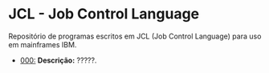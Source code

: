 # JCL - Job Control Language

Repositório de programas escritos em JCL (Job Control Language) para uso em mainframes IBM.  

<!--
* [000:](https://github.com/fermyno/mainframe/tree/main/JCL/000.txt)  
  **Descrição:** ?????.  
-->

* [000:](https://github.com/fermyno/mainframe/tree/main/JCL/000.txt) **Descrição:** ?????.  


